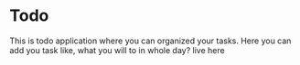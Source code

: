 # Todo
This is todo application where you can organized your tasks. Here you can add you task like, what you will to in whole day?
live here 
